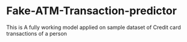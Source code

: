 # Fake-ATM-Transaction-predictor
This is A fully working model applied on sample dataset of Credit card transactions of a person
